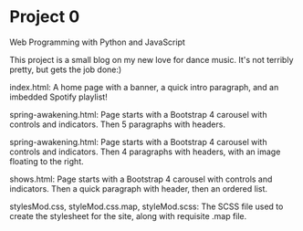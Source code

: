 # Project 0

Web Programming with Python and JavaScript

This project is a small blog on my new love for dance music. It's not terribly pretty, but gets the job done:) 

index.html:
  A home page with a banner, a quick intro paragraph, and an imbedded Spotify playlist!

spring-awakening.html:
  Page starts with a Bootstrap 4 carousel with controls and indicators. Then 5 paragraphs with headers.

spring-awakening.html:
  Page starts with a Bootstrap 4 carousel with controls and indicators. Then 4 paragraphs with headers, with an image floating to the right.
  
shows.html:
  Page starts with a Bootstrap 4 carousel with controls and indicators. Then a quick paragraph with header, then an ordered list.
  
stylesMod.css, styleMod.css.map, styleMod.scss:
  The SCSS file used to create the stylesheet for the site, along with requisite .map file.
